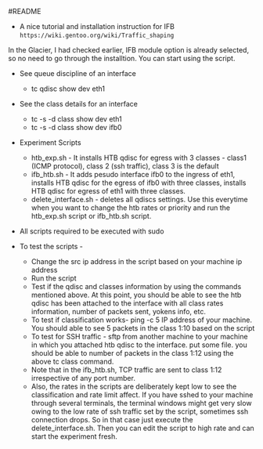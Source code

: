 #README

* A nice tutorial and installation instruction for IFB
`https://wiki.gentoo.org/wiki/Traffic_shaping`

In the Glacier, I had checked earlier, IFB module option is already selected, so no need to go through the installtion. You can start using the script. 

* See queue discipline of an interface
	* tc qdisc show dev eth1
* See the class details for an interface
	* tc -s -d class show dev eth1
	* tc -s -d class show dev ifb0
* Experiment Scripts

	* htb_exp.sh - It installs HTB qdisc for egress with 3 classes - class1 (ICMP protocol), class 2 (ssh traffic), class 3 is the default
	* ifb_htb.sh - It adds pesudo interface ifb0 to the ingress of eth1, installs HTB qdisc for the egress of ifb0 with three classes, installs HTB qdisc for egress of eth1 with three classes.
	* delete_interface.sh - deletes all qdiscs settings. Use this everytime when you want to change the htb rates or priority and run the htb_exp.sh script or ifb_htb.sh script.   
* All scripts required to be executed with sudo
* To test the scripts - 
	* Change the src ip address in the script based on your machine ip address
	* Run the script
	* Test if the qdisc and classes information by using the commands mentioned above.	At this point, you should be able to see the htb qdisc has been attached to the interface with all class rates information, number of packets sent, yokens info, etc.
	* To test if classification works- ping -c 5 IP address of your machine. You should able to see 5 packets in the class 1:10 based on the script
	* To test for SSH traffic - sftp from another machine to your machine in which you attached htb qdisc to the interface. put some file. you should be able to number of packets in the class 1:12 using the above tc class command.
	* Note that in the ifb_htb.sh, TCP traffic are sent to class 1:12 irrespective of any port number.
	* Also, the rates in the scripts are deliberately kept low to see the classification and rate limit affect. If you have sshed to your machine through several terminals, the terminal windows might get very slow owing to the low rate of ssh traffic set by the script, sometimes ssh connection drops. So in that case just execute the delete_interface.sh. Then you can edit the script to high rate and can start the experiment fresh.
   



